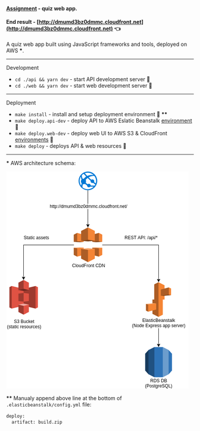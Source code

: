 #### [Assignment](https://github.com/buz-zard/_archive/blob/master/problem-mld/ASSIGNMENT.md) - quiz web app.

#### End result - [http://dmumd3bz0dmmc.cloudfront.net](http://dmumd3bz0dmmc.cloudfront.net) :point_left:

A quiz web app built using JavaScript frameworks and tools, deployed on AWS __*__.

---

Development
- `cd ./api && yarn dev` - start API development server :construction:
- `cd ./web && yarn dev` - start web development server :construction:

---

Deployment
- `make install` - install and setup deployment environment :wrench: __**__
- `make deploy.api-dev` - deploy API to AWS Eslatic Beanstalk [environment](http://mld-dev.eu-central-1.elasticbeanstalk.com) :rocket:
- `make deploy.web-dev` - deploy web UI to AWS S3 & CloudFront [environments](http://dmumd3bz0dmmc.cloudfront.net) :rocket:
- `make deploy` - deploys API & web resources :rocket:


---

__*__ AWS architecture schema:

![example](https://github.com/buz-zard/_archive/blob/master/problem-mld/deployment/aws-schema.png)


__**__ Manualy append above line at the bottom of `.elasticbeanstalk/config.yml` file:
```
deploy:
  artifact: build.zip
```
